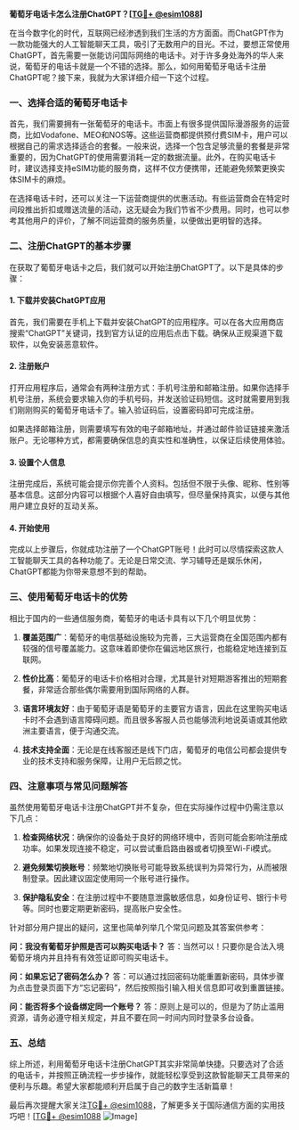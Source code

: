 **葡萄牙电话卡怎么注册ChatGPT？[[TG💪+ @esim1088](https://t.me/s/esim1088)]**

在当今数字化的时代，互联网已经渗透到我们生活的方方面面。而ChatGPT作为一款功能强大的人工智能聊天工具，吸引了无数用户的目光。不过，要想正常使用ChatGPT，首先需要一张能访问国际网络的电话卡。对于许多身处海外的华人来说，葡萄牙的电话卡就是一个不错的选择。那么，如何用葡萄牙电话卡注册ChatGPT呢？接下来，我就为大家详细介绍一下这个过程。

### 一、选择合适的葡萄牙电话卡

首先，我们需要拥有一张葡萄牙的电话卡。市面上有很多提供国际漫游服务的运营商，比如Vodafone、MEO和NOS等。这些运营商都提供预付费SIM卡，用户可以根据自己的需求选择适合的套餐。一般来说，选择一个包含足够流量的套餐是非常重要的，因为ChatGPT的使用需要消耗一定的数据流量。此外，在购买电话卡时，建议选择支持eSIM功能的服务商，这样不仅方便携带，还能避免频繁更换实体SIM卡的麻烦。

在选择电话卡时，还可以关注一下运营商提供的优惠活动。有些运营商会在特定时间段推出折扣或赠送流量的活动，这无疑会为我们节省不少费用。同时，也可以参考其他用户的评价，了解不同运营商的服务质量，以便做出更明智的选择。

### 二、注册ChatGPT的基本步骤

在获取了葡萄牙电话卡之后，我们就可以开始注册ChatGPT了。以下是具体的步骤：

#### 1. 下载并安装ChatGPT应用

首先，我们需要在手机上下载并安装ChatGPT的应用程序。可以在各大应用商店搜索“ChatGPT”关键词，找到官方认证的应用后点击下载。确保从正规渠道下载软件，以免安装恶意软件。

#### 2. 注册账户

打开应用程序后，通常会有两种注册方式：手机号注册和邮箱注册。如果你选择手机号注册，系统会要求输入你的手机号码，并发送验证码短信。这时就需要用到我们刚刚购买的葡萄牙电话卡了。输入验证码后，设置密码即可完成注册。

如果选择邮箱注册，则需要填写有效的电子邮箱地址，并通过邮件验证链接来激活账户。无论哪种方式，都需要确保信息的真实性和准确性，以保证后续使用体验。

#### 3. 设置个人信息

注册完成后，系统可能会提示你完善个人资料。包括但不限于头像、昵称、性别等基本信息。这部分内容可以根据个人喜好自由填写，但尽量保持真实，以便与其他用户建立良好的互动关系。

#### 4. 开始使用

完成以上步骤后，你就成功注册了一个ChatGPT账号！此时可以尽情探索这款人工智能聊天工具的各种功能了。无论是日常交流、学习辅导还是娱乐休闲，ChatGPT都能为你带来意想不到的帮助。

### 三、使用葡萄牙电话卡的优势

相比于国内的一些通信服务商，葡萄牙的电话卡具有以下几个明显优势：

1. **覆盖范围广**：葡萄牙的电信基础设施较为完善，三大运营商在全国范围内都有较强的信号覆盖能力。这意味着即使你在偏远地区旅行，也能稳定地连接到互联网。

2. **性价比高**：葡萄牙的电话卡价格相对合理，尤其是针对短期游客推出的短期套餐，非常适合那些偶尔需要用到国际网络的人群。

3. **语言环境友好**：由于葡萄牙语是葡萄牙的主要官方语言，因此在这里购买电话卡时不会遇到语言障碍问题。而且很多客服人员也能够流利地说英语或其他欧洲主要语言，便于沟通交流。

4. **技术支持全面**：无论是在线客服还是线下门店，葡萄牙的电信公司都会提供专业的技术支持和服务保障，让用户无后顾之忧。

### 四、注意事项与常见问题解答

虽然使用葡萄牙电话卡注册ChatGPT并不复杂，但在实际操作过程中仍需注意以下几点：

1. **检查网络状况**：确保你的设备处于良好的网络环境中，否则可能会影响注册成功率。如果发现连接不稳定，可以尝试重启路由器或者切换至Wi-Fi模式。

2. **避免频繁切换账号**：频繁地切换账号可能导致系统误判为异常行为，从而被限制登录。因此建议固定使用同一个账号进行操作。

3. **保护隐私安全**：在注册过程中不要随意泄露敏感信息，如身份证号、银行卡号等。同时也要定期更新密码，提高账户安全性。

针对部分用户提出的疑问，这里也简单列举几个常见问题及其答案供参考：

**问：我没有葡萄牙护照是否可以购买电话卡？**
答：当然可以！只要你是合法入境葡萄牙境内并且持有有效签证即可购买电话卡。

**问：如果忘记了密码怎么办？**
答：可以通过找回密码功能重置新密码，具体步骤为点击登录页面下方“忘记密码”，然后按照指引输入相关信息即可收到重置链接。

**问：能否将多个设备绑定同一个账号？**
答：原则上是可以的，但是为了防止滥用资源，请务必遵守相关规定，并且不要在同一时间内同时登录多台设备。

### 五、总结

综上所述，利用葡萄牙电话卡注册ChatGPT其实非常简单快捷。只要选对了合适的电话卡，并按照正确流程一步步操作，就能轻松享受到这款智能聊天工具带来的便利与乐趣。希望大家都能顺利开启属于自己的数字生活新篇章！

最后再次提醒大家关注[TG💪+ @esim1088](https://t.me/s/esim1088)，了解更多关于国际通信方面的实用技巧吧！[[TG💪+ @esim1088](https://t.me/s/esim1088) ![Image](https://i.postimg.cc/4NQfJmqS/Snipaste-2025-05-13-00-14-12.png)]